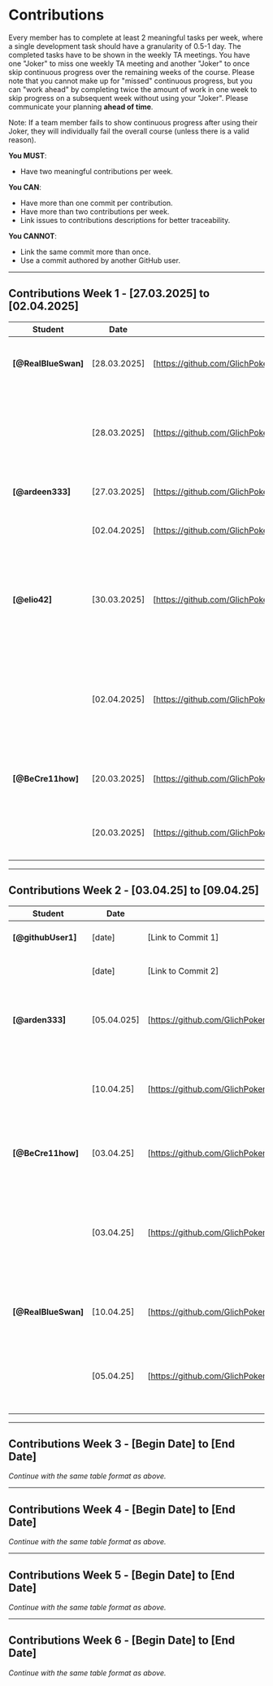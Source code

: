 # Contributions

Every member has to complete at least 2 meaningful tasks per week, where a single development task should have a granularity of 0.5-1 day. The completed tasks have to be shown in the weekly TA meetings. You have one "Joker" to miss one weekly TA meeting and another "Joker" to once skip continuous progress over the remaining weeks of the course. Please note that you cannot make up for "missed" continuous progress, but you can "work ahead" by completing twice the amount of work in one week to skip progress on a subsequent week without using your "Joker". Please communicate your planning **ahead of time**.

Note: If a team member fails to show continuous progress after using their Joker, they will individually fail the overall course (unless there is a valid reason).

**You MUST**:
- Have two meaningful contributions per week.

**You CAN**:
- Have more than one commit per contribution.
- Have more than two contributions per week.
- Link issues to contributions descriptions for better traceability.

**You CANNOT**:
- Link the same commit more than once.
- Use a commit authored by another GitHub user.

---

## Contributions Week 1 - [27.03.2025] to [02.04.2025]

| **Student**         | **Date**     | **Link to Commit**          | **Description**                                                                                                                                                                       | **Relevance**                                                                            |
|---------------------|--------------|-----------------------------|---------------------------------------------------------------------------------------------------------------------------------------------------------------------------------------|------------------------------------------------------------------------------------------|
| **[@RealBlueSwan]** | [28.03.2025] | [https://github.com/GlichPoker/Glich_Poker_Frontend/commit/afcd47fb1f7cf04f1540c29444bb148f29bd2bd2]          | [Global and (fake)Friend(currently no endpoint) leaderboard #28 #29]                                                                                                                  | [Implementation of basic functionalities]                                                |
|                     | [28.03.2025] | [https://github.com/GlichPoker/Glich_Poker_Frontend/commit/98407a565b3ccd8cd01af57c96bd28ea86ed905c]          | [Basic UI components for home and main page #7 #8 also some bugfixing]                                                                                                                | [basic user overview for mainpage, arden333 refined and made it way prettier<3>, thanks] |
| **[@ardeen333]**    | [27.03.2025] | [https://github.com/GlichPoker/Glich_Poker_Frontend/commit/8aef874ddbf25e80d753aea37f85d6cb3923dab0]          | [check login/register functions, design home and main page]                                                                                                                           | [RealBluSwan improved code quality]                                                      |
|                     | [02.04.2025] | [https://github.com/GlichPoker/Glich_Poker_Frontend/commit/35554003d75ddce248aa1aaf8b09d54d157bd745]          | [add lobby page to main page and make basic UI]                                                                                                                                       | [we are making components of main page together]                                         |
| **[@elio42]**       | [30.03.2025] | [https://github.com/GlichPoker/Glich_Poker_Backend/commit/9ce1b6d74f49dba83a4f65b7ce61d258ee00cd2d]          | [Implemented Web sockets in the backend, this included the handling of different game sessions to ensure that game events get broadcast to the right players.]                        | [Web Sockets are crucial for the game to allow for live updates.]                        |
|                     | [02.04.2025] | [https://github.com/GlichPoker/Glich_Poker_Frontend/commit/3c4dd0dbaff451811b1286e1ca2742f7cad991d0]          | I created a websocket handler for the frontend that can easily be called by react components to live update information. This will enable the constant updating of the game later on. | It is crucial to have websockets for the game to work properly later on.                 |
| **[@BeCre11how]**   | [20.03.2025] | [https://github.com/GlichPoker/Glich_Poker_Backend/commit/9724e985e4821ab7de0a1cbd073ab2d966c11925]          | [Added initial logic for backend everythin handling round, e.g. actions ad evaluation logic]                                                                                          | [Essential round logic needed to play the game]                                          |
|                     | [20.03.2025] | [https://github.com/GlichPoker/Glich_Poker_Backend/commit/fb00b0ace0a7638796193833cafbe07e5752c207]          | [some Tests, Game Controller and game model]                                                                                                                                          | [In order to help the frontend being able to start working on the core game]             |

---

## Contributions Week 2 - [03.04.25] to [09.04.25]


| **Student**         | **Date**   | **Link to Commit**          | **Description**                                              | **Relevance**                                                                                       |
|---------------------|------------|-----------------------------|--------------------------------------------------------------|-----------------------------------------------------------------------------------------------------|
| **[@githubUser1]**  | [date]     | [Link to Commit 1]          | [Brief description of the task]                              | [Why this contribution is relevant]                                                                 |
|                     | [date]     | [Link to Commit 2]          | [Brief description of the task]                              | [Why this contribution is relevant]                                                                 |
| **[@arden333]**  | [05.04.025]     | [https://github.com/GlichPoker/Glich_Poker_Frontend/commit/8dbb6a2bcf76e128ab03e5eb33c9a93e91709e76]          | [Implement text chat in the lobby]                              | [Users can chat their friends before playing a game]                                                                 |
|                     | [10.04.25]     | [https://github.com/GlichPoker/Glich_Poker_Frontend/commit/3fda84e8164340e998137cd74f7495e9257d5eb7]          | [Add creating the new game lobby fuction]                              | [Users can create their game room with custom settings to play]                                                                 |
| **[@BeCre11how]**   | [03.04.25] | [https://github.com/GlichPoker/Glich_Poker_Backend/commit/74895b1cbe67b96d452929b529b2071407d72ff9]          | [Add Postgres DB local]                                      | [actually persist data and not just for sessions]                                                   |
|                     | [03.04.25] | [https://github.com/GlichPoker/Glich_Poker_Backend/commit/2dc4c051d5e8302972bb6de5fc3fba3df8f3c121]          | [Add entities, extend controller methods, adjust some logic] | [Frontend can use friend endpoints now and try to test the app with actual data which is persisted] |
| **[@RealBlueSwan]** | [10.04.25] | [https://github.com/GlichPoker/Glich_Poker_Frontend/commit/7c4bf4862a1994fa4d52c18db8c428333718b019]          | [Friendlist, profilecards, friendrequests]                   | [In order to play with friends and for private lobbies]                                             |
|                     | [05.04.25] | [https://github.com/GlichPoker/Glich_Poker_Frontend/commit/fe421f4d0c26294f0bbf2cebaae5e88b5a8d441a]          | [Voting overlay]                                             | [Kicking players from lobby, change maptype, pause resume]                                          |

---

## Contributions Week 3 - [Begin Date] to [End Date]

*Continue with the same table format as above.*

---

## Contributions Week 4 - [Begin Date] to [End Date]

*Continue with the same table format as above.*

---

## Contributions Week 5 - [Begin Date] to [End Date]

*Continue with the same table format as above.*

---

## Contributions Week 6 - [Begin Date] to [End Date]

*Continue with the same table format as above.*
